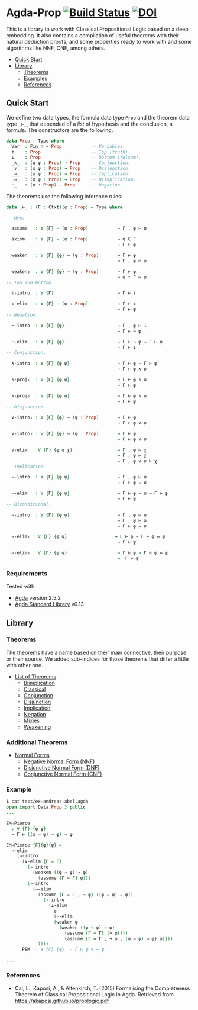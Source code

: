 # Agda-Prop [![Build Status](https://travis-ci.org/jonaprieto/agda-prop.svg?branch=master)](https://travis-ci.org/jonaprieto/agda-prop) [![DOI](https://zenodo.org/badge/84277944.svg)](https://zenodo.org/badge/latestdoi/84277944)

This is a library to work with Classical Propositional Logic based on a deep embedding.
It also contains a compilation of useful theorems with their natural deduction proofs,
and some properties ready to work with and some algorithms like NNF, CNF, among others.

<!-- TOC depthFrom:2 depthTo:6 withLinks:1 updateOnSave:1 orderedList:0 -->

- [Quick Start](#quick-start)
- [Library](#library)
	- [Theorems](#theorems)
	- [Examples](#examples)
	- [References](#references)

<!-- /TOC -->

## Quick Start

We define two data types, the formula data type `Prop` and the theorem
data type `_⊢_`, that depended of a *list* of hypothesis and the conclusion,
a formula. The constructors are the following.

```agda
data Prop : Type where
  Var  : Fin n → Prop           -- Variables.
  ⊤    : Prop                   -- Top (truth).
  ⊥    : Prop                   -- Bottom (falsum).
  _∧_  : (φ ψ : Prop) → Prop    -- Conjunction.
  _∨_  : (φ ψ : Prop) → Prop    -- Disjunction.
  _⇒_  : (φ ψ : Prop) → Prop    -- Implication.
  _⇔_  : (φ ψ : Prop) → Prop    -- Biimplication.
  ¬_   : (φ : Prop) → Prop      -- Negation.
```

The theorems use the following inference rules:

```agda
data _⊢_ : (Γ : Ctxt)(φ : Prop) → Type where

-- Hyp.

  assume   : ∀ {Γ} → (φ : Prop)           → Γ , φ ⊢ φ

  axiom    : ∀ {Γ} → (φ : Prop)           → φ ∈ Γ
                                          → Γ ⊢ φ

  weaken   : ∀ {Γ} {φ} → (ψ : Prop)       → Γ ⊢ φ
                                          → Γ , ψ ⊢ φ

  weaken₂  : ∀ {Γ} {φ} → (ψ : Prop)       → Γ ⊢ φ
                                          → ψ ∷ Γ ⊢ φ
-- Top and Bottom.

  ⊤-intro  : ∀ {Γ}                        → Γ ⊢ ⊤

  ⊥-elim   : ∀ {Γ} → (φ : Prop)           → Γ ⊢ ⊥
                                          → Γ ⊢ φ
-- Negation.

  ¬-intro  : ∀ {Γ} {φ}                    → Γ , φ ⊢ ⊥
                                          → Γ ⊢ ¬ φ

  ¬-elim   : ∀ {Γ} {φ}                    → Γ ⊢ ¬ φ → Γ ⊢ φ
                                          → Γ ⊢ ⊥
-- Conjunction.

  ∧-intro  : ∀ {Γ} {φ ψ}                  → Γ ⊢ φ → Γ ⊢ ψ
                                          → Γ ⊢ φ ∧ ψ

  ∧-proj₁  : ∀ {Γ} {φ ψ}                  → Γ ⊢ φ ∧ ψ
                                          → Γ ⊢ φ

  ∧-proj₂  : ∀ {Γ} {φ ψ}                  → Γ ⊢ φ ∧ ψ
                                          → Γ ⊢ ψ
-- Disjunction.

  ∨-intro₁ : ∀ {Γ} {φ} → (ψ : Prop)       → Γ ⊢ φ
                                          → Γ ⊢ φ ∨ ψ

  ∨-intro₂ : ∀ {Γ} {ψ} → (φ : Prop)       → Γ ⊢ ψ
                                          → Γ ⊢ φ ∨ ψ

  ∨-elim  : ∀ {Γ} {φ ψ χ}                 → Γ , φ ⊢ χ
                                          → Γ , ψ ⊢ χ
                                          → Γ , φ ∨ ψ ⊢ χ
-- Implication.

  ⇒-intro  : ∀ {Γ} {φ ψ}                  → Γ , φ ⊢ ψ
                                          → Γ ⊢ φ ⇒ ψ

  ⇒-elim   : ∀ {Γ} {φ ψ}                  → Γ ⊢ φ ⇒ ψ → Γ ⊢ φ
                                          → Γ ⊢ ψ
-- Biconditional.

  ⇔-intro  : ∀ {Γ} {φ ψ}                  → Γ , φ ⊢ ψ
                                          → Γ , ψ ⊢ φ
                                          → Γ ⊢ φ ⇔ ψ

  ⇔-elim₁ : ∀ {Γ} {φ ψ}                  → Γ ⊢ φ → Γ ⊢ φ ⇔ ψ
                                          → Γ ⊢ ψ

  ⇔-elim₂ : ∀ {Γ} {φ ψ}                   → Γ ⊢ ψ → Γ ⊢ φ ⇔ ψ
                                          →  Γ ⊢ φ
```

### Requirements

Tested with:

* [Agda](https://github.com/agda/agda) version 2.5.2
* [Agda Standard Library](https://github.com/agda/agda-stdlib/) v0.13


## Library


### Theorems

The theorems have a name based on their main connective, their purpose or their source.
We added sub-indices for those theorems that differ a little with other one.

* [List of Theorems][theorems]
  * [Biimplication](BIIMPLICATION)
  * [Classical](CLASSICAL)
  * [Conjunction](CONJUNCTION)
  * [Disjunction](DISJUNCTION)
  * [Implication](IMPLICATION)
  * [Negation](NEGATION)
  * [Mixies](MIXIES)
  * [Weakening](WEAKENING)


[theorems]: https://github.com/jonaprieto/agda-prop/tree/master/src/Data/Prop/Theorems
[BIIMPLICATION]:https://raw.githubusercontent.com/jonaprieto/agda-prop/master/src/Data/Prop/Theorems/Biimplication.agda
[CLASSICAL]:https://raw.githubusercontent.com/jonaprieto/agda-prop/master/src/Data/Prop/Theorems/Classical.agda
[CONJUNCTION]:https://raw.githubusercontent.com/jonaprieto/agda-prop/master/src/Data/Prop/Theorems/Conjunction.agda
[DISJUNCTION]:https://raw.githubusercontent.com/jonaprieto/agda-prop/master/src/Data/Prop/Theorems/Disjunction.agda
[IMPLICATION]:https://raw.githubusercontent.com/jonaprieto/agda-prop/master/src/Data/Prop/Theorems/Implication.agda
[NEGATION]:https://raw.githubusercontent.com/jonaprieto/agda-prop/master/src/Data/Prop/Theorems/Negation.agda
[MIXIES]:https://raw.githubusercontent.com/jonaprieto/agda-prop/master/src/Data/Prop/Theorems/Mixies.agda
[WEAKENING]:https://raw.githubusercontent.com/jonaprieto/agda-prop/master/src/Data/Prop/Theorems/Weakening.agda


### Additional Theorems

* [Normal Forms][theorems]
  * [Negative Normal Form (NNF)](https://github.com/jonaprieto/agda-prop/blob/master/src/Data/Prop/NormalForms.agda#L120)
  * [Disjunctive Normal Form (DNF)](https://github.com/jonaprieto/agda-prop/blob/master/src/Data/Prop/NormalForms.agda#L201)
  * [Conjunctive Normal Form (CNF)](https://github.com/jonaprieto/agda-prop/blob/master/src/Data/Prop/NormalForms.agda#L261)


### Example


```agda
$ cat test/ex-andreas-abel.agda
open import Data.Prop 2 public
...

EM⇒Pierce
  : ∀ {Γ} {φ ψ}
  → Γ ⊢ ((φ ⇒ ψ) ⇒ φ) ⇒ φ

EM⇒Pierce {Γ}{φ}{ψ} =
  ⇒-elim
    (⇒-intro
      (∨-elim {Γ = Γ}
        (⇒-intro
          (weaken ((φ ⇒ ψ) ⇒ φ)
            (assume {Γ = Γ} φ)))
        (⇒-intro
          (⇒-elim
            (assume {Γ = Γ , ¬ φ} ((φ ⇒ ψ) ⇒ φ))
              (⇒-intro
                (⊥-elim
                  ψ
                  (¬-elim
                  (weaken φ
                    (weaken ((φ ⇒ ψ) ⇒ φ)
                      (assume {Γ = Γ} (¬ φ))))
                      (assume {Γ = Γ , ¬ φ , (φ ⇒ ψ) ⇒ φ} φ))))
            ))))
      PEM -- ∀ {Γ} {φ}  → Γ ⊢ φ ∨ ¬ φ

...

```

### References

- Cai, L., Kaposi, A., & Altenkirch, T. (2015)
Formalising the Completeness Theorem of Classical Propositional Logic in Agda.
Retrieved from https://akaposi.github.io/proplogic.pdf
